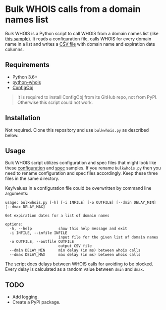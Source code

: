 # Bulk WHOIS calls from a domain names list

Bulk WHOIS is a Python script to call WHOIS from a domain names list
(like [this sample](input.txt)). It reads a configuration file, calls
WHOIS for every domain name in a list and writes
a [CSV file](output.csv) with domain name and expiration date columns.

## Requirements

* Python 3.6+
* [python-whois](<https://pypi.org/project/python-whois/>)
* [ConfigObj](<https://github.com/DiffSK/configobj>)

> It is required to install ConfigObj from its GitHub repo, not from PyPI.
> Otherwise this script could not work.

## Installation

Not required. Clone this repository and use `bulkwhois.py` as described
below.

## Usage

Bulk WHOIS script utilizes configuration and spec files that might look like
these [configuration](bulkwhois.conf) and [spec](bulkwhoisspec.conf) samples.
If you rename `bulkwhois.py` then you need to rename configuration and spec
files accordingly. Keep these three files in the same directory.

Key/values in a configuration file could be overwritten by command line
arguments:

```text
usage: bulkwhois.py [-h] [-i INFILE] [-o OUTFILE] [--dmin DELAY_MIN] [--dmax DELAY_MAX]

Get expiration dates for a list of domain names

options:
  -h, --help            show this help message and exit
  -i INFILE, --infile INFILE
                        input file for the given list of domain names
  -o OUTFILE, --outfile OUTFILE
                        output CSV file
  --dmin DELAY_MIN      min delay (in ms) between whois calls
  --dmax DELAY_MAX      max delay (in ms) between whois calls

```

The script does delays between WHOIS calls for avoiding to be blocked.
Every delay is calculated as a random value between `dmin` and `dmax`.

## TODO

* Add logging.
* Create a PyPI package.

